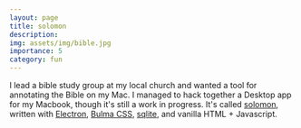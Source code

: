 ```yaml
---
layout: page
title: solomon
description:
img: assets/img/bible.jpg
importance: 5
category: fun
---
```


I lead a bible study group at my local church and wanted a tool for annotating the Bible on my Mac. I managed to hack together a Desktop app for my Macbook, though it's still a work in progress. It's called [solomon](https://github.com/agao1224/solomon), written with [Electron](https://www.electronjs.org/), [Bulma CSS](https://bulma.io/), [sqlite](https://www.sqlite.org/), and vanilla HTML + Javascript.
